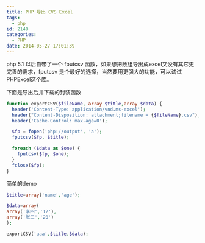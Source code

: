 ```yaml
---
title: PHP 导出 CVS Excel
tags:
  - php
id: 2148
categories:
  - PHP
date: 2014-05-27 17:01:39
---
```


php 5.1 以后自带了一个 fputcsv 函数，如果想把数组导出成excel又没有其它更完善的需求，fputcsv 是个最好的选择，当然要用更强大的功能，可以试试PHPExcel这个库。

下面是导出后并下载的封装函数
```php
function exportCSV($fileName, array $title,array $data) {
  header('Content-Type: application/vnd.ms-excel');
  header("Content-Disposition: attachment;filename = {$fileName}.csv");
  header('Cache-Control: max-age=0');

  $fp = fopen('php://output', 'a');
  fputcsv($fp, $title);

  foreach ($data as $one) {
    fputcsv($fp, $one);
  }
  fclose($fp);
}
```


简单的demo
```php
$title=array('name','age');

$data=array(
array('李四','12'),
array('张三','20')
);

exportCSV('aaa',$title,$data);
```